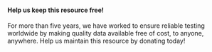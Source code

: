 #### Help us keep this resource free!

For more than five years, we have worked to ensure reliable testing worldwide by making quality data available free of cost, to anyone, anywhere. Help us maintain this resource by donating today!
